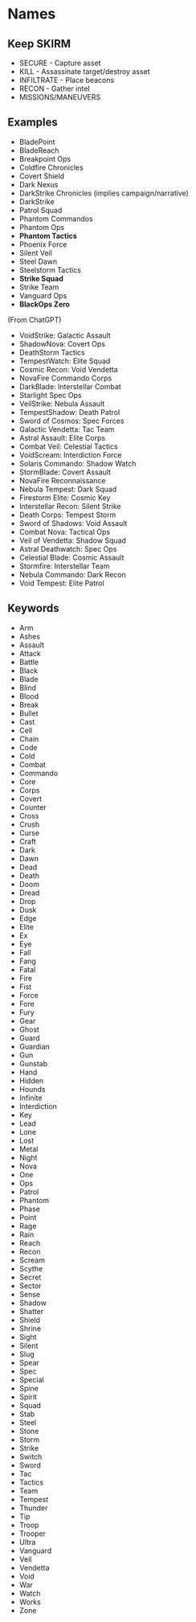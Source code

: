 
# Names

## Keep SKIRM

- SECURE - Capture asset
- KILL - Assassinate target/destroy asset
- INFILTRATE - Place beacons
- RECON - Gather intel
- MISSIONS/MANEUVERS

## Examples

- BladePoint
- BladeReach
- Breakpoint Ops
- Coldfire Chronicles
- Covert Shield
- Dark Nexus
- DarkStrike Chronicles (implies campaign/narrative)
- DarkStrike
- Patrol Squad
- Phantom Commandos
- Phantom Ops
- **Phantom Tactics**
- Phoenix Force
- Silent Veil
- Steel Dawn
- Steelstorm Tactics
- **Strike Squad**
- Strike Team
- Vanguard Ops
- **BlackOps Zero**

(From ChatGPT)
- VoidStrike: Galactic Assault
- ShadowNova: Covert Ops
- DeathStorm Tactics
- TempestWatch: Elite Squad
- Cosmic Recon: Void Vendetta
- NovaFire Commando Corps
- DarkBlade: Interstellar Combat
- Starlight Spec Ops
- VeilStrike: Nebula Assault
- TempestShadow: Death Patrol
- Sword of Cosmos: Spec Forces
- Galactic Vendetta: Tac Team
- Astral Assault: Elite Corps
- Combat Veil: Celestial Tactics
- VoidScream: Interdiction Force
- Solaris Commando: Shadow Watch
- StormBlade: Covert Assault
- NovaFire Reconnaissance
- Nebula Tempest: Dark Squad
- Firestorm Elite: Cosmic Key
- Interstellar Recon: Silent Strike
- Death Corps: Tempest Storm
- Sword of Shadows: Void Assault
- Combat Nova: Tactical Ops
- Veil of Vendetta: Shadow Squad
- Astral Deathwatch: Spec Ops
- Celestial Blade: Cosmic Assault
- Stormfire: Interstellar Team
- Nebula Commando: Dark Recon
- Void Tempest: Elite Patrol

## Keywords

- Arm
- Ashes
- Assault
- Attack
- Battle
- Black
- Blade
- Blind
- Blood
- Break
- Bullet
- Cast
- Cell
- Chain
- Code
- Cold
- Combat
- Commando
- Core
- Corps
- Covert
- Counter
- Cross
- Crush
- Curse
- Craft
- Dark
- Dawn
- Dead
- Death
- Doom
- Dread
- Drop
- Dusk
- Edge
- Elite
- Ex
- Eye
- Fall
- Fang
- Fatal
- Fire
- Fist
- Force
- Fore
- Fury
- Gear
- Ghost
- Guard
- Guardian
- Gun
- Gunstab
- Hand
- Hidden
- Hounds
- Infinite
- Interdiction
- Key
- Lead
- Lone
- Lost
- Metal
- Night
- Nova
- One
- Ops
- Patrol
- Phantom
- Phase
- Point
- Rage
- Rain
- Reach
- Recon
- Scream
- Scythe
- Secret
- Sector
- Sense
- Shadow
- Shatter
- Shield
- Shrine
- Sight
- Silent
- Slug
- Spear
- Spec
- Special
- Spine
- Spirit
- Squad
- Stab
- Steel
- Stone
- Storm
- Strike
- Switch
- Sword
- Tac
- Tactics
- Team
- Tempest
- Thunder
- Tip
- Troop
- Trooper
- Ultra
- Vanguard
- Veil
- Vendetta
- Void
- War
- Watch
- Works
- Zone